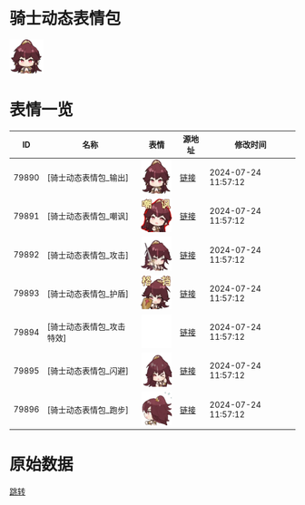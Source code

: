# 骑士动态表情包

<img src="./cover.png" height="60" alt="cover" />

# 表情一览

|ID|名称|表情|源地址|修改时间|
|----|----|----|----|----|
|79890|[骑士动态表情包_输出]|<img src="./pic/079890_%5B骑士动态表情包_输出%5D.gif" height="60" alt="输出"/>|[链接](https://i0.hdslb.com/bfs/emote/051ee36a6c83a19017100269d9db4b2d48e9b913.gif)|2024-07-24 11:57:12|
|79891|[骑士动态表情包_嘲讽]|<img src="./pic/079891_%5B骑士动态表情包_嘲讽%5D.gif" height="60" alt="嘲讽"/>|[链接](https://i0.hdslb.com/bfs/emote/e2424720c977191dc811bd1ccbad0aecb0748a39.gif)|2024-07-24 11:57:12|
|79892|[骑士动态表情包_攻击]|<img src="./pic/079892_%5B骑士动态表情包_攻击%5D.gif" height="60" alt="攻击"/>|[链接](https://i0.hdslb.com/bfs/emote/e1e27b4a3dbcaafd373731a919a50f5fbc5bccf5.gif)|2024-07-24 11:57:12|
|79893|[骑士动态表情包_护盾]|<img src="./pic/079893_%5B骑士动态表情包_护盾%5D.gif" height="60" alt="护盾"/>|[链接](https://i0.hdslb.com/bfs/emote/25f37a08f97f78882302e09035062161f5f4d369.gif)|2024-07-24 11:57:12|
|79894|[骑士动态表情包_攻击特效]|<img src="./pic/079894_%5B骑士动态表情包_攻击特效%5D.gif" height="60" alt="攻击特效"/>|[链接](https://i0.hdslb.com/bfs/emote/386b2cf0d690ad6852f52ef25490f05b11bf4bf7.gif)|2024-07-24 11:57:12|
|79895|[骑士动态表情包_闪避]|<img src="./pic/079895_%5B骑士动态表情包_闪避%5D.gif" height="60" alt="闪避"/>|[链接](https://i0.hdslb.com/bfs/emote/239093deb6e4af03df9e864e95dbed67747b4eea.gif)|2024-07-24 11:57:12|
|79896|[骑士动态表情包_跑步]|<img src="./pic/079896_%5B骑士动态表情包_跑步%5D.gif" height="60" alt="跑步"/>|[链接](https://i0.hdslb.com/bfs/emote/be0150f5b94033f2edb3e824cad68eb06d8d6b7f.gif)|2024-07-24 11:57:12|

# 原始数据

[跳转](./raw.json)

